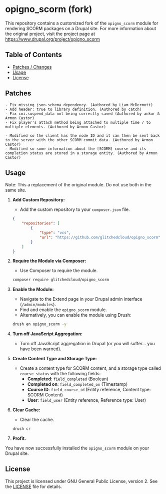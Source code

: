 # opigno_scorm (fork)

This repository contains a customized fork of the `opigno_scorm` module for rendering SCORM packages on a Drupal site.
For more information about the original project, visit the project page at https://www.drupal.org/project/opigno_scorm

## Table of Contents

- [Patches / Changes](#patches)
- [Usage](#usage)
- [License](#license)

## Patches
    - Fix missing json-schema dependency. (Authored by Liam McDermott)
    - Add header: true to library definition. (Authored by catch)
    - Fix cmi.suspend_data not being correctly saved (Authored by ankur & Armon Castor)
    - Fix player's attach method being attached to multiple time / to multiple elements. (Authored by Armon Castor)

    - Modified so the client has the node ID and it can then be sent back to the server with the other SCORM commit data. (Authored by Armon Castor)
    - Modified so some information about the [SCORM] course and its completion status are stored in a storage entity. (Authored by Armon Castor)

## Usage
Note: This a replacement of the original module. Do not use both in the same site. 

1. **Add Custom Repository:**
    - Add the custom repository to your `composer.json` file.

    ```json
    {
        "repositories": [
            {
                "type": "vcs",
                "url": "https://github.com/glitchedcloud/opigno_scorm"
            }
        ]
    }
    ```

2. **Require the Module via Composer:**
    - Use Composer to require the module.

    ```bash
    composer require glitchedcloud/opigno_scorm 
    ```

3. **Enable the Module:**
    - Navigate to the Extend page in your Drupal admin interface (`/admin/modules`).
    - Find and enable the `opigno_scorm` module.
    - Alternatively, you can enable the module using Drush:

    ```bash
    drush en opigno_scorm -y
    ```

4. **Turn off JavaScript Aggregation:**
    - Turn off JavaScript aggregation in Drupal (or you will suffer... you have been warned).

5. **Create Content Type and Storage Type:**
    - Create a content type for SCORM content, and a storage type called `course_status` with the following fields:
        - **Completed**: `field_completed` (Boolean)
        - **Completed on**: `field_completed_on` (Timestamp)
        - **Course ID**: `field_course_id` (Entity reference, Content type: SCORM Content)
        - **User**: `field_user` (Entity reference, Reference type: User)

6. **Clear Cache:**
    - Clear the cache.

    ```bash
    drush cr
    ```

7. **Profit.**

You have now successfully installed the `opigno_scorm` module on your Drupal site.

## License

This project is licensed under GNU General Public License, version 2. See the [LICENSE](LICENSE.md) file for details.
